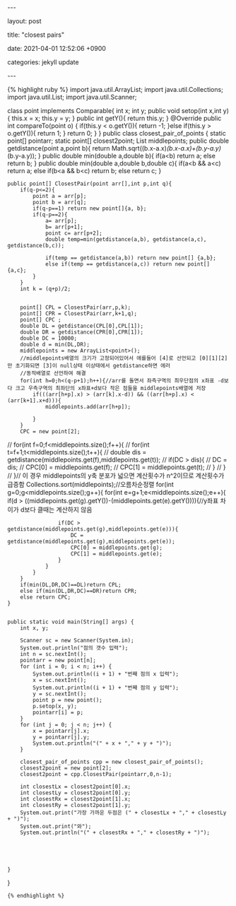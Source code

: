 \---

layout: post

title: "closest pairs"

date:  2021-04-01 12:52:06 +0900

categories: jekyll update

\---

{% highlight ruby %} 
import java.util.ArrayList;
import java.util.Collections;
import java.util.List;
import java.util.Scanner;

class point implements Comparable<point>{
    int x;
    int y;
    public void setop(int x,int y){
        this.x = x;
        this.y = y;
    }
    public int getY(){
        return this.y;
    }
    @Override
    public int compareTo(point o) {
        if(this.y < o.getY()){
            return -1;
        }else if(this.y > o.getY()){
            return 1;
        }
        return 0;
    }
}
public class closest_pair_of_points {
    static point[] pointarr;
    static point[] closest2point;
    List<point> middlepoints;
    public double getdistance(point a,point b){
        return Math.sqrt((b.x-a.x)*(b.x-a.x)+(b.y-a.y)*(b.y-a.y));
    }
    public double min(double a,double b){
        if(a<b) return a;
        else return b;
    }
    public double min(double a,double b,double c){
        if(a<b && a<c) return a;
        else if(b<a && b<c) return b;
        else return c;
    }

    public point[] ClosestPair(point arr[],int p,int q){
        if(q-p<=2){
            point a = arr[p];
            point b = arr[q];
            if(q-p==1) return new point[]{a, b};
            if(q-p==2){
                a= arr[p];
                b= arr[p+1];
                point c= arr[p+2];
                double temp=min(getdistance(a,b), getdistance(a,c), getdistance(b,c));

                if(temp == getdistance(a,b)) return new point[] {a,b};
                else if(temp == getdistance(a,c)) return new point[] {a,c};
            }
        }
        int k = (q+p)/2;


        point[] CPL = ClosestPair(arr,p,k);
        point[] CPR = ClosestPair(arr,k+1,q);
        point[] CPC ;
        double DL = getdistance(CPL[0],CPL[1]);
        double DR = getdistance(CPR[0],CPR[1]);
        double DC = 10000;
        double d = min(DL,DR);
        middlepoints = new ArrayList<point>();
        //middlepoints배열의 크기가 고정되어있어서 에를들어 [4]로 선언되고 [0][1][2]만 초기화되면 [3]이 null상태 이상태에서 getdistance하면 에러
        //동적배열로 선언하여 해결
        for(int h=0;h<(q-p+1);h++){//arr를 돌면서 좌측구역의 최우단점의 x좌표 -d보다 크고 우측구역의 최좌단의 x좌표+d보다 작은 점들을 middlepoints배열에 저장
            if(((arr[h+p].x) > (arr[k].x-d)) && ((arr[h+p].x) < (arr[k+1].x+d))){
                middlepoints.add(arr[h+p]);

            }
        }
        CPC = new point[2];
//        for(int f=0;f<middlepoints.size();f++){
//            for(int t=f+1;t<middlepoints.size();t++){
//                double dis = getdistance(middlepoints.get(f),middlepoints.get(t));
//                if(DC > dis){
//                    DC = dis;
//                    CPC[0] = middlepoints.get(f);
//                    CPC[1] = middlepoints.get(t);
//                }
//            }
//        }// 이 경우 middlepoints의 y축 분포가 넓으면 계산횟수가 n^2이므로 계산횟수가 급증함
        Collections.sort(middlepoints);//오름차순정렬
        for(int g=0;g<middlepoints.size();g++){
            for(int e=g+1;e<middlepoints.size();e++){
                if(d > ((middlepoints.get(g).getY())-(middlepoints.get(e).getY()))){//y좌표 차이가 d보다 클때는 계산하지 않음

                    if(DC > getdistance(middlepoints.get(g),middlepoints.get(e))){
                        DC = getdistance(middlepoints.get(g),middlepoints.get(e));
                        CPC[0] = middlepoints.get(g);
                        CPC[1] = middlepoints.get(e);
                    }
                }
            }
        }
        if(min(DL,DR,DC)==DL)return CPL;
        else if(min(DL,DR,DC)==DR)return CPR;
        else return CPC;
    }


    public static void main(String[] args) {
        int x, y;

        Scanner sc = new Scanner(System.in);
        System.out.println("점의 갯수 입력");
        int n = sc.nextInt();
        pointarr = new point[n];
        for (int i = 0; i < n; i++) {
            System.out.println((i + 1) + "번째 점의 x 입력");
            x = sc.nextInt();
            System.out.println((i + 1) + "번째 점의 y 입력");
            y = sc.nextInt();
            point p = new point();
            p.setop(x, y);
            pointarr[i] = p;
        }
        for (int j = 0; j < n; j++) {
            x = pointarr[j].x;
            y = pointarr[j].y;
            System.out.println("(" + x + "," + y + ")");
        }

        closest_pair_of_points cpp = new closest_pair_of_points();
        closest2point = new point[2];
        closest2point = cpp.ClosestPair(pointarr,0,n-1);

        int closestLx = closest2point[0].x;
        int closestLy = closest2point[0].y;
        int closestRx = closest2point[1].x;
        int closestRy = closest2point[1].y;
        System.out.print("가장 가까운 두점은 (" + closestLx + "," + closestLy + ")");
        System.out.print("와");
        System.out.println("(" + closestRx + "," + closestRy + ")");





    }
}
```
{% endhighlight %}


